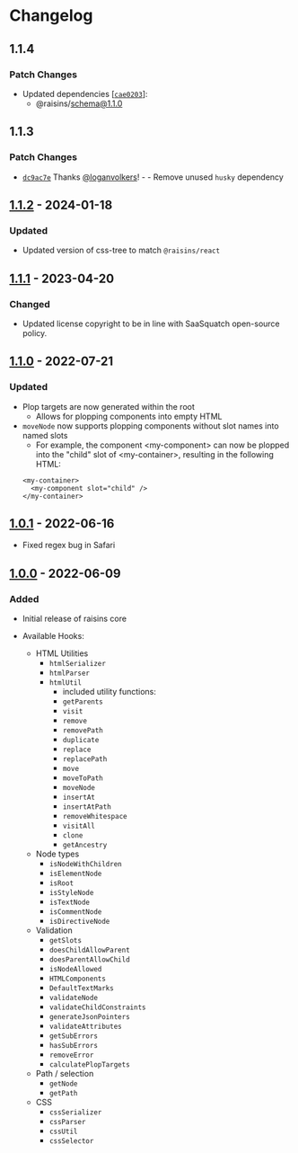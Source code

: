 # Changelog

## 1.1.4

### Patch Changes

- Updated dependencies [[`cae0203`](https://github.com/saasquatch/raisins/commit/cae02034bca4a139c761d876d2da22ac42564857)]:
  - @raisins/schema@1.1.0

## 1.1.3

### Patch Changes

- [`dc9ac7e`](https://github.com/saasquatch/raisins/commit/dc9ac7ef9919bd1e7744ac6deb840589158749ed) Thanks [@loganvolkers](https://github.com/loganvolkers)! - - Remove unused `husky` dependency

## [1.1.2] - 2024-01-18

### Updated

- Updated version of css-tree to match `@raisins/react`

## [1.1.1] - 2023-04-20

### Changed

- Updated license copyright to be in line with SaaSquatch open-source policy.

## [1.1.0] - 2022-07-21

### Updated

- Plop targets are now generated within the root
  - Allows for plopping components into empty HTML
- `moveNode` now supports plopping components without slot names into named slots
  - For example, the component \<my-component> can now be plopped into the "child" slot of \<my-container>, resulting in the following HTML:
  ```
  <my-container>
    <my-component slot="child" />
  </my-container>
  ```

## [1.0.1] - 2022-06-16

- Fixed regex bug in Safari

## [1.0.0] - 2022-06-09

### Added

- Initial release of raisins core

- Available Hooks:
  - HTML Utilities
    - `htmlSerializer`
    - `htmlParser`
    - `htmlUtil`
      - included utility functions:
      - `getParents`
      - `visit`
      - `remove`
      - `removePath`
      - `duplicate`
      - `replace`
      - `replacePath`
      - `move`
      - `moveToPath`
      - `moveNode`
      - `insertAt`
      - `insertAtPath`
      - `removeWhitespace`
      - `visitAll`
      - `clone`
      - `getAncestry`
  - Node types
    - `isNodeWithChildren`
    - `isElementNode`
    - `isRoot`
    - `isStyleNode`
    - `isTextNode`
    - `isCommentNode`
    - `isDirectiveNode`
  - Validation
    - `getSlots`
    - `doesChildAllowParent`
    - `doesParentAllowChild`
    - `isNodeAllowed`
    - `HTMLComponents`
    - `DefaultTextMarks`
    - `validateNode`
    - `validateChildConstraints`
    - `generateJsonPointers`
    - `validateAttributes`
    - `getSubErrors`
    - `hasSubErrors`
    - `removeError`
    - `calculatePlopTargets`
  - Path / selection
    - `getNode`
    - `getPath`
  - CSS
    - `cssSerializer`
    - `cssParser`
    - `cssUtil`
    - `cssSelector`

[1.1.2]: https://github.com/saasquatch/raisins/releases/tag/core@1.1.2..core@1.1.1
[1.1.1]: https://github.com/saasquatch/raisins/releases/tag/core@1.1.1..core@1.1.0
[1.1.0]: https://github.com/saasquatch/raisins/releases/tag/core@1.1.0...core@1.0.1
[1.0.1]: https://github.com/saasquatch/raisins/releases/tag/core@1.0.1...core@1.0.0
[1.0.0]: https://github.com/saasquatch/raisins/releases/tag/core@1.0.0
